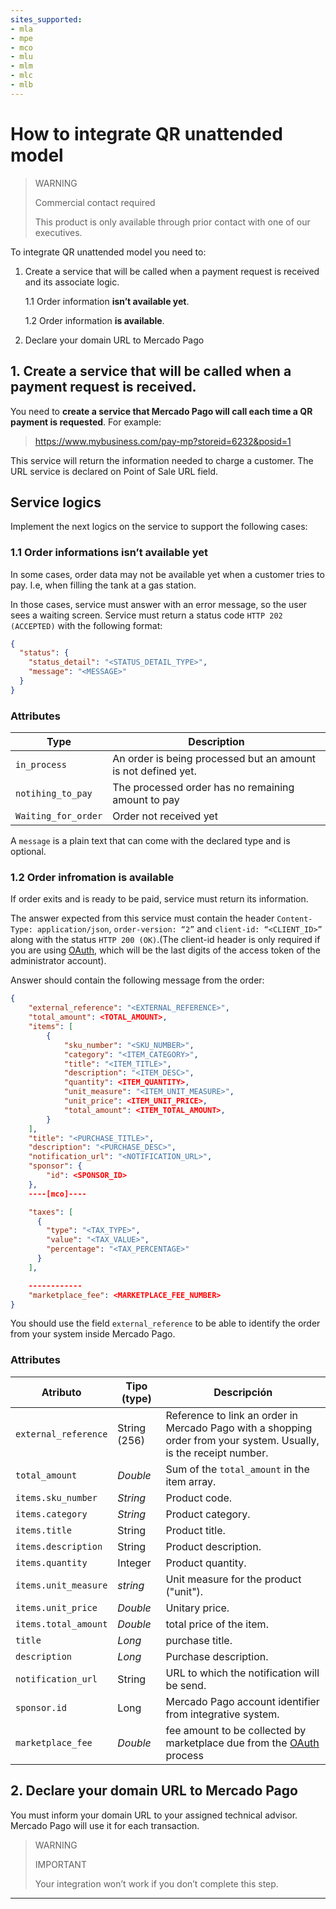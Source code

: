 ```yaml
---
sites_supported:
- mla
- mpe
- mco
- mlu
- mlm
- mlc
- mlb
---
```


# How to integrate QR unattended model 

> WARNING
>
> Commercial contact required
>
> This product is only available through prior contact with one of our executives.

To integrate QR unattended model you need to:

1. Create a service that will be called when a payment request is received and its associate logic.

    1.1 Order information **isn’t available yet**.
    
    1.2 Order information **is available**.

2. Declare your domain URL to Mercado Pago

## 1. Create a service that will be called when a payment request is received.

You need to **create a service that Mercado Pago will call each time a QR payment is requested**. For example:

> https://www.mybusiness.com/pay-mp?storeid=6232&posid=1 

This service will return the information needed to charge a customer. The URL service is declared on Point of Sale URL field.

## Service logics

Implement the next logics on the service to support the following cases:

### 1.1 Order informations isn’t available yet

In some cases, order data may not be available yet when a customer tries to pay. I.e, when filling the tank at a gas station.

In those cases, service must answer with an error message, so the user sees a waiting screen. Service must return a status code `HTTP 202 (ACCEPTED)` with the following format:

```json
{
  "status": {
    "status_detail": "<STATUS_DETAIL_TYPE>",
    "message": "<MESSAGE>"
  }
}
```

### Attributes

| Type          |  Description                                                 |
| ------------- | ------------------------------------------------------------ |
| `in_process`     | An order is being processed but an amount is not defined yet.  |
| `notihing_to_pay`           | The processed order has no remaining amount to pay |
| `Waiting_for_order`           | Order not received yet |

A `message` is a plain text that can come with the declared type and is optional.

### 1.2 Order infromation is available

If order exits and is ready to be paid, service must return its information. 

The answer expected from this service must contain the header `Content-Type: application/json`, `order-version: “2”` and `client-id: “<CLIENT_ID>”` along with the status `HTTP 200 (OK)`.(The client-id header is only required if you are using [OAuth](https://www.mercadopago[FAKER][URL][DOMAIN]/developers/en/docs/qr-code/additional-content/security/oauth/introduction), which will be the last digits of the access token of the administrator account).

Answer should contain the following message from the order: 

```json
{
    "external_reference": "<EXTERNAL_REFERENCE>",
    "total_amount": <TOTAL_AMOUNT>,
    "items": [
        {
            "sku_number": "<SKU_NUMBER>",
            "category": "<ITEM_CATEGORY>",
            "title": "<ITEM_TITLE>",
            "description": "<ITEM_DESC>",
            "quantity": <ITEM_QUANTITY>,
            "unit_measure": "<ITEM_UNIT_MEASURE>",
            "unit_price": <ITEM_UNIT_PRICE>,
            "total_amount": <ITEM_TOTAL_AMOUNT>,
        }
    ],
    "title": "<PURCHASE_TITLE>",
    "description": "<PURCHASE_DESC>",
    "notification_url": "<NOTIFICATION_URL>",
    "sponsor": {
        "id": <SPONSOR_ID>
    },
    ----[mco]----

    "taxes": [
      {
        "type": "<TAX_TYPE>",
        "value": "<TAX_VALUE>",
        "percentage": "<TAX_PERCENTAGE>"
      }
    ],

    ------------
    "marketplace_fee": <MARKETPLACE_FEE_NUMBER>
}

```

You should use the field `external_reference` to be able to identify the order from your system inside Mercado Pago. 

### Attributes

| Atributo | Tipo (type) | Descripción |
| --- | --- | --- |
| `external_reference` | String (256) | Reference to link an order in Mercado Pago with a shopping order from your system. Usually, is the receipt number. |
| `total_amount` | _Double_ | Sum of the `total_amount` in the item array. |
| `items.sku_number` | _String_ | Product code. |
| `items.category` | _String_ | Product category. |
| `items.title` | String | Product title. |
| `items.description` | String | Product description. |
| `items.quantity` | Integer | Product quantity. |
| `items.unit_measure` | _string_ | Unit measure for the product ("unit"). |
| `items.unit_price` | _Double_ | Unitary price. |
| `items.total_amount` | _Double_ | total price of the item. |
| `title` | _Long_ | purchase title.  |
| `description` | _Long_ | Purchase description.  |
| `notification_url` | String | URL to which the notification will be send. |
| `sponsor.id` | Long | Mercado Pago account identifier from integrative system. |
| `marketplace_fee` | _Double_ | fee amount to be collected by marketplace due from the [OAuth](https://www.mercadopago[FAKER][URL][DOMAIN]/developers/en/docs/qr-code/additional-content/security/oauth/introduction) process |


## 2. Declare your domain URL to Mercado Pago

You must inform your domain URL to your assigned technical advisor. Mercado Pago will use it for each transaction. 

> WARNING
> 
> IMPORTANT
> 
> Your integration won’t work if you don’t complete this step.

---